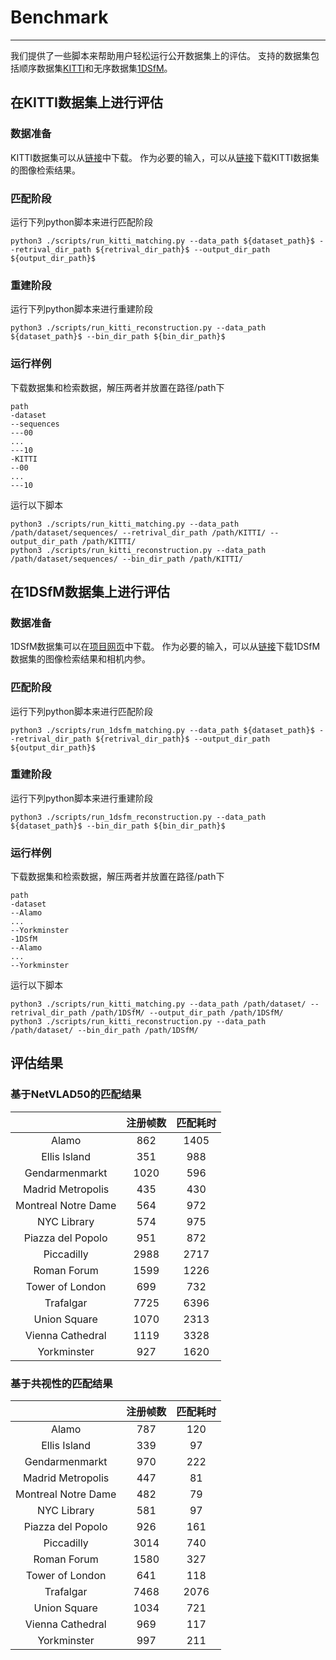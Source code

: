 
# Benchmark
---------------------

我们提供了一些脚本来帮助用户轻松运行公开数据集上的评估。
支持的数据集包括顺序数据集[KITTI](http://www.cvlibs.net/datasets/kitti/index.php)和无序数据集[1DSfM](https://www.cs.cornell.edu/projects/1dsfm/)。

## 在KITTI数据集上进行评估

### 数据准备

KITTI数据集可以从[链接](https://s3.eu-central-1.amazonaws.com/avg-kitti/data_odometry_gray.zip)中下载。
作为必要的输入，可以从[链接](https://openxrlab-share.oss-cn-hongkong.aliyuncs.com/xrsfm/KITTI.zip?versionId=CAEQQBiBgMCu.KallxgiIGM4MTk2MmJmNDU1YTQzYjBhYTJjZmIyYzQ3YzM2ODIx)下载KITTI数据集的图像检索结果。

### 匹配阶段

运行下列python脚本来进行匹配阶段
```
python3 ./scripts/run_kitti_matching.py --data_path ${dataset_path}$ --retrival_dir_path ${retrival_dir_path}$ --output_dir_path ${output_dir_path}$
```

### 重建阶段

运行下列python脚本来进行重建阶段
```
python3 ./scripts/run_kitti_reconstruction.py --data_path ${dataset_path}$ --bin_dir_path ${bin_dir_path}$
```

### 运行样例

下载数据集和检索数据，解压两者并放置在路径/path下
```
path
-dataset
--sequences
---00
...
---10
-KITTI
--00
...
---10
```
运行以下脚本
```
python3 ./scripts/run_kitti_matching.py --data_path /path/dataset/sequences/ --retrival_dir_path /path/KITTI/ --output_dir_path /path/KITTI/
python3 ./scripts/run_kitti_reconstruction.py --data_path /path/dataset/sequences/ --bin_dir_path /path/KITTI/
```

## 在1DSfM数据集上进行评估

### 数据准备

1DSfM数据集可以在[项目网页](https://www.cs.cornell.edu/projects/1dsfm/)中下载。
作为必要的输入，可以从[链接](https://openxrlab-share.oss-cn-hongkong.aliyuncs.com/xrsfm/1DSfM.zip?versionId=CAEQQBiBgIDF.KallxgiIDcyNDJmNTM4OWJhNzRlYzdhNDhkZmNjMjQ0YWU0ODA3)下载1DSfM数据集的图像检索结果和相机内参。

### 匹配阶段

运行下列python脚本来进行匹配阶段
```
python3 ./scripts/run_1dsfm_matching.py --data_path ${dataset_path}$ --retrival_dir_path ${retrival_dir_path}$ --output_dir_path ${output_dir_path}$
```

### 重建阶段

运行下列python脚本来进行重建阶段
```
python3 ./scripts/run_1dsfm_reconstruction.py --data_path ${dataset_path}$ --bin_dir_path ${bin_dir_path}$
```


### 运行样例

下载数据集和检索数据，解压两者并放置在路径/path下
```
path
-dataset
--Alamo
...
--Yorkminster
-1DSfM
--Alamo
...
--Yorkminster
```
运行以下脚本
```
python3 ./scripts/run_kitti_matching.py --data_path /path/dataset/ --retrival_dir_path /path/1DSfM/ --output_dir_path /path/1DSfM/
python3 ./scripts/run_kitti_reconstruction.py --data_path /path/dataset/ --bin_dir_path /path/1DSfM/
```

## 评估结果

### 基于NetVLAD50的匹配结果
|  | 注册帧数 | 匹配耗时 |
|:------:|:-------:|:--------:| 
|Alamo	            |862|	1405 |
|Ellis Island	    |351|	988  |
|Gendarmenmarkt	    |1020|	596  |
|Madrid Metropolis  |435|	430  |
|Montreal Notre Dame|564|	972  |
|NYC Library	    |574|	975  |
|Piazza del Popolo  |951|	872  |
|Piccadilly	        |2988|	2717 |
|Roman Forum	    |1599|	1226 |
|Tower of London    |699|	732  |
|Trafalgar	        |7725|	6396 |
|Union Square 	    |1070|	2313 |
|Vienna Cathedral   |1119|	3328 |
|Yorkminster	    |927|	1620 |

### 基于共视性的匹配结果
|  | 注册帧数 | 匹配耗时 |
|:------:|:-------:|:--------:| 
|Alamo	            |787 |	120 |
|Ellis Island	    |339 |	97  |
|Gendarmenmarkt	    |970 |	222 |
|Madrid Metropolis  |447 |	81  |
|Montreal Notre Dame|482 |	79  |
|NYC Library	    |581 |	97  |
|Piazza del Popolo  |926 |	161 |
|Piccadilly	        |3014|	740 |
|Roman Forum	    |1580|	327 |
|Tower of London    |641 |	118 |
|Trafalgar	        |7468|	2076|
|Union Square 	    |1034|	721 |
|Vienna Cathedral   |969 |	117 |
|Yorkminster	    |997 |	211 |
